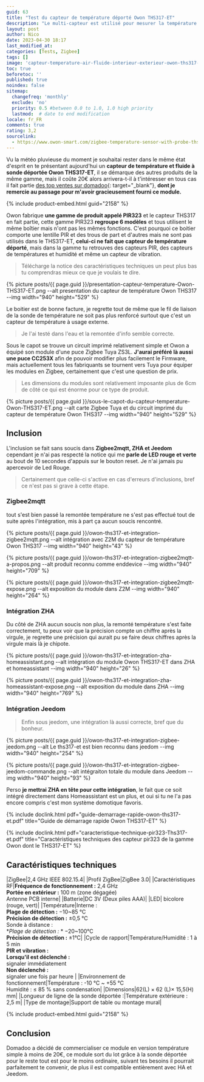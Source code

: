 ```yaml
---
guid: 63
title: "Test du capteur de température déporté Owon THS317-ET"
description: "Le multi-capteur est utilisé pour mesurer la température et l'humidité ambiantes avec un capteur intégré et la température extérieure avec une sonde à distance. Il est disponible pour détecter les mouvements, les vibrations et vous permet de recevoir des notifications de l'application mobile. Les fonctions ci-dessus peuvent être personnalisées, veuillez utiliser ce guide en fonction de vos fonctions personnalisées."
layout: post
author: Nico
date: 2023-04-30 18:17
last_modified_at: 
categories: [Tests, Zigbee]
tags: []
image: 'capteur-temperature-air-fluide-interieur-exterieur-owon-ths317-ET-zigbee.png'
toc: true
beforetoc: ''
published: true
noindex: false
sitemap:
  changefreq: 'monthly'
  exclude: 'no'
  priority: 0.5 #between 0.0 to 1.0, 1.0 high priority
  lastmod:  # date to end modification
locale: fr_FR
comments: true
rating: 3,2
sourcelink:
  - https://www.owon-smart.com/zigbee-temperature-sensor-with-probe-ths-317-et-product/
---
```


Vu la météo pluvieuse du moment je souhaitai rester dans le même état d'esprit en te présentant aujourd'hui un **capteur de température et fluide à sonde déportée Owon THS317-ET**, il se démarque des autres produits de la même gamme, mais il coûte 20€ alors arrivera-t-il à t'intéresser en tous cas il fait partie [des top ventes sur domadoo](https://www.domadoo.fr/fr/peripheriques/5998-owon-sonde-de-temperature-deportee-sur-cable-zigbee.html?domid=39){: target="_blank"}, **dont je remercie au passage pour m'avoir gracieusement fourni ce module.**

{% include product-embed.html guid="2158" %}

Owon fabrique **une gamme de produit appelé PIR323** et le capteur THS317 en fait partie, cette gamme PIR323 **regroupe 6 modèles** et tous utilisent le même boîtier mais n'ont pas les mêmes fonctions. C'est pourquoi ce boitier comporte une lentille PIR et des trous de part et d'autres mais ne sont pas utilisés dans le THS317-ET, **celui-ci ne fait que capteur de température déporté**, mais dans la gamme tu retrouves des capteurs PIR, des capteurs de températures et humidité et même un capteur de vibration.

> Télécharge la notice des caractéristiques techniques un peut plus bas tu comprendras mieux ce que je voulais te dire.

{% picture posts/{{ page.guid }}/presentation-capteur-temperature-Owon-THS317-ET.png --alt presentation du capteur de température Owon THS317 --img width="940" height="529" %}

Le boitier est de bonne facture, je regrette tout de même que le fil de liaison de la sonde de température ne soit pas plus renforcé surtout que c'est un capteur de température à usage externe.

> Je l'ai testé dans l'eau et la remontée d'info semble correcte.

Sous le capot se trouve un circuit imprimé relativement simple et Owon a équipé son module d'une puce Zigbee Tuya ZS3L. **J'aurai préféré là aussi une puce CC253X** afin de pouvoir modifier plus facilement le Firmware, mais actuellement tous les fabriquants se tournent vers Tuya pour équiper les modules en Zigbee, certainement que c'est une question de prix. 
> Les dimensions du modules sont relativement imposante plus de 6cm de côté ce qui est énorme pour ce type de produit.

{% picture posts/{{ page.guid }}/sous-le-capot-du-capteur-temperature-Owon-THS317-ET.png --alt carte Zigbee Tuya et du circuit imprimé du capteur de température Owon THS317 --img width="940" height="529" %}

## Inclusion

L'inclusion se fait sans soucis dans **Zigbee2mqtt, ZHA et Jeedom** cependant je n'ai pas respecté la notice qui me **parle de LED rouge et verte** au bout de 10 secondes d'appuis sur le bouton reset. Je n'ai jamais pu apercevoir de Led Rouge.
> Certainement que celle-ci s'active en cas d'erreurs d'inclusions, bref ce n'est pas si grave à cette étape.

### Zigbee2mqtt

tout s'est bien passé la remontée température ne s'est pas effectué tout de suite après l'intégration, mis à part ça aucun soucis rencontré.

{% picture posts/{{ page.guid }}/owon-ths317-et-integration-zigbee2mqtt.png --alt intégration avec Z2M du capteur de température Owon THS317 --img width="940" height="43" %}

{% picture posts/{{ page.guid }}/owon-ths317-et-integration-zigbee2mqtt-a-propos.png --alt produit reconnu comme enddevice  --img width="940" height="709" %}

{% picture posts/{{ page.guid }}/owon-ths317-et-integration-zigbee2mqtt-expose.png --alt exposition du module dans Z2M --img width="940" height="264" %}

### Intégration ZHA

Du côté de ZHA aucun soucis non plus, la remonté température s'est faite correctement, tu peux voir que la précision compte un chiffre après la virgule, je regrette une précision qui aurait pu se faire deux chiffres après la virgule mais là je chipote.

{% picture posts/{{ page.guid }}/owon-ths317-et-integration-zha-homeassistant.png --alt intégration du module Owon THS317-ET dans ZHA et homeassistant --img width="940" height="26" %}

{% picture posts/{{ page.guid }}/owon-ths317-et-integration-zha-homeassistant-expose.png --alt exposition du module dans ZHA --img width="940" height="769" %}

### Intégration Jeedom

> Enfin sous jeedom, une intégration là aussi correcte, bref que du bonheur.

{% picture posts/{{ page.guid }}/owon-ths317-et-integration-zigbee-jeedom.png --alt Le ths317-et est bien reconnu dans jeedom --img width="940" height="254" %}

{% picture posts/{{ page.guid }}/owon-ths317-et-integration-zigbee-jeedom-commande.png --alt intégraiton totale du module dans Jeedom --img width="940" height="93" %}

Perso **je mettrai ZHA en tête pour cette intégration**, le fait que ce soit intégré directement dans Homeassistant est un plus, et oui si tu ne l'a pas encore compris c'est mon système domotique favoris.

{% include doclink.html pdf="guide-demarrage-rapide-owon-ths317-et.pdf" title="Guide de démarrage rapide Owon THS317-ET" %}

{% include doclink.html pdf="caracteristique-technique-pir323-Ths317-et.pdf" title="Caractéristiques techniques des capteur pir323 de la gamme Owon dont le THS317-ET" %}

## Caractéristiques techniques

|ZigBee|2,4 GHz IEEE 802.15.4|
|Profil ZigBee|ZigBee 3.0|
|Caractéristiques RF|**Fréquence de fonctionnement :** 2,4 GHz<br>**Portée en extérieur :** 100 m (zone dégagée)<br>Antenne PCB interne|
|Batterie|DC 3V (Deux piles AAA)|
|LED| bicolore (rouge, vert)|
|Température|Interne :<br>**Plage de détection :** −10~85 °C<br>**Précision de détection :** ±0,5 °C<br>Sonde à distance :<br>**Plage de détection :* * −20~100°C<br>**Précision de détection :** ±1°C|
|Cycle de rapport|Température/Humidité : 1 à 5 min<br>**PIR et vibration :**<br>**Lorsqu'il est déclenché :**<br>signaler immédiatement<br>**Non déclenché :**<br>signaler une fois par heure |
|Environnement de fonctionnement|Température : -10 ℃ ~ +55 ℃<br>Humidité : ≤ 85 % sans condensation|
|Dimensions|62(L) × 62 (L)× 15,5(H) mm|
|Longueur de ligne de la sonde déportée :|Température extérieure : 2,5 m|
|Type de montage|Support de table ou montage mural|

{% include product-embed.html guid="2158" %}

## Conclusion

Domadoo a décidé de commercialiser ce module en version température simple à moins de 20€, ce module sort du lot grâce à la sonde déportée pour le reste tout est pour le moins ordinaire, suivant tes besoins il pourrait parfaitement te convenir, de plus il est compatible entièrement avec HA et Jeedom.